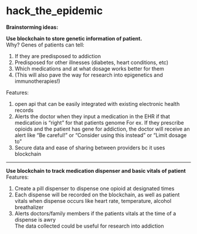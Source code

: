 # hack_the_epidemic

<strong>Brainstorming ideas:</strong>

<strong>Use blockchain to store genetic information of patient.</strong>
</br>Why?
Genes of patients can tell:
1. If they are predisposed to addiction 
2. Predisposed for other illnesses (diabetes, heart conditions, etc)
3. Which medications and at what dosage works better for them 
4. (This will also pave the way for research into epigenetics and immunotherapies!)

Features: 
1. open api that can be easily integrated with existing electronic health records
2. Alerts the doctor when they input a medication in the EHR if that medication is “right” for that patients genome
For ex. If they prescribe opioids and the patient has gene for addiction, the doctor will receive an alert like “Be careful!” or “Consider using this instead” or “Limit dosage to” 
3. Secure data and ease of sharing between providers bc it uses blockchain 

------
<strong>Use blockchain to track medication dispenser and basic vitals of patient</strong>
Features:
1. Create a pill dispenser to dispense one opioid at designated times
2. Each dispense will be recorded on the blockchain, as well as patient vitals when dispense occurs like heart rate, temperature, alcohol breathalizer 
3. Alerts doctors/family members if the patients vitals at the time of a dispense is awry
<br> The data collected could be useful for research into addiction
